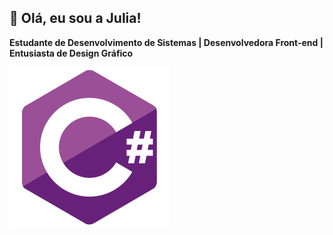 ## 👋 Olá, eu sou a Julia!

**Estudante de Desenvolvimento de Sistemas | Desenvolvedora Front-end | Entusiasta de Design Gráfico**

<img src="https://raw.githubusercontent.com/devicons/devicon/master/icons/csharp/csharp-original.svg" alt="Texto Alternativo">

<!--
- 🔭 I’m currently working on ...
- 🌱 I’m currently learning ...
- 👯 I’m looking to collaborate on ...
- 🤔 I’m looking for help with ...
- 💬 Ask me about ...
- 📫 How to reach me: ...
- 😄 Pronouns: ...
- ⚡ Fun fact: ...
-->
